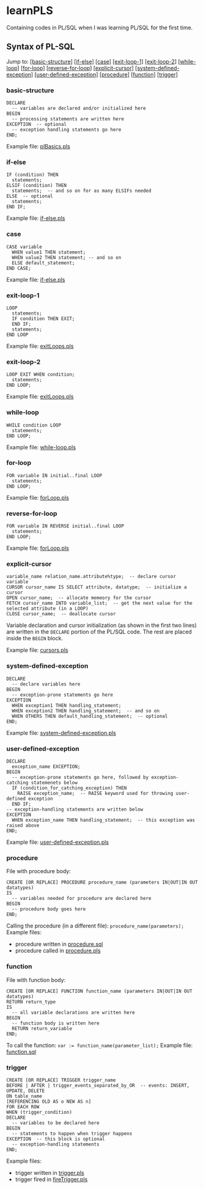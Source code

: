 # learnPLS
Containing codes in PL/SQL when I was learning PL/SQL for the first time.

## Syntax of PL-SQL
Jump to: [[basic-structure]](#basic-structure) [[if-else]](#if-else) [[case]](#case) [[exit-loop-1]](#exit-loop-1) [[exit-loop-2]](#exit-loop-2) [[while-loop]](#while-loop) [[for-loop]](#for-loop) [[reverse-for-loop]](#reverse-for-loop) [[explicit-cursor]](#explicit-cursor) [[system-defined-exception]](#system-defined-exception) [[user-defined-exception]](#user-defined-exception) [[procedure]](#procedure) [[function]](#function) [[trigger]](#trigger)

### basic-structure
```cool
DECLARE
  -- variables are declared and/or initialized here
BEGIN
  -- processing statements are written here
EXCEPTION  -- optional
  -- exception handling statements go here
END;
```
Example file: [plBasics.pls](https://github.com/rafi007akhtar/learnPLS/blob/master/plBasics.pls)

### if-else
```cool
IF (condition) THEN
  statements;
ELSIF (condition) THEN
  statements;  -- and so on for as many ELSIFs needed 
ELSE  -- optional
  statements;
END IF;
```
Example file: [if-else.pls](https://github.com/rafi007akhtar/learnPLS/blob/master/if-else.pls)

### case
```cool
CASE variable
  WHEN value1 THEN statement;
  WHEN value2 THEN statement; -- and so on
  ELSE default_statement;
END CASE;
```
Example file: [if-else.pls](https://github.com/rafi007akhtar/learnPLS/blob/master/if-else.pls)


### exit-loop-1
```cool
LOOP
  statements;
  IF condition THEN EXIT;
  END IF;
  statements;
END LOOP
```
Example file: [exitLoops.pls](https://github.com/rafi007akhtar/learnPLS/blob/master/exitLoops.pls)

### exit-loop-2
```cool
LOOP EXIT WHEN condition;
  statements;
END LOOP;
```
Example file: [exitLoops.pls](https://github.com/rafi007akhtar/learnPLS/blob/master/exitLoops.pls)


### while-loop
```cool
WHILE condition LOOP
  statements;
END LOOP;
```
Example file: [while-loop.pls](https://github.com/rafi007akhtar/learnPLS/blob/master/whileLoop.pls)

### for-loop
```cool
FOR variable IN initial..final LOOP
  statements;
END LOOP;
```
Example file: [forLoop.pls](https://github.com/rafi007akhtar/learnPLS/blob/master/forLoop.pls)

### reverse-for-loop
```cool
FOR variable IN REVERSE initial..final LOOP
  statements;
END LOOP;
```
Example file: [forLoop.pls](https://github.com/rafi007akhtar/learnPLS/blob/master/forLoop.pls)

### explicit-cursor
```cool
variable_name relation_name.attribute%type;  -- declare cursor variable
CURSOR cursor_name IS SELECT attribute, datatype;  -- initialize a cursor
OPEN cursor_name;  -- allocate memeory for the cursor
FETCH cursor_name INTO variable_list;  -- get the next value for the selected attribute (in a LOOP)
CLOSE cursor_name;  -- deallocate cursor
```
Variable declaration and cursor initialization (as shown in the first two lines) are written in the `DECLARE` portion of the PL/SQL code. The rest are placed inside the `BEGIN` block.

Example file: [cursors.pls](https://github.com/rafi007akhtar/learnPLS/blob/master/cursors.pls)

### system-defined-exception
```cool
DECLARE
  -- declare variables here
BEGIN
  -- exception-prone statements go here
EXCEPTION
  WHEN exception1 THEN handling_statement;
  WHEN exception2 THEN handling_statement;  -- and so on
  WHEN OTHERS THEN default_handling_statement;  -- optional
END;
```
Example file: [system-defined-exception.pls](https://github.com/rafi007akhtar/learnPLS/blob/master/system-defined-exception.pls)

### user-defined-exception
```cool
DECLARE
  exception_name EXCEPTION;
BEGIN
  -- exception-prone statements go here, followed by exception-catching statemenets below
  IF (condition_for_catching_exception) THEN
    RAISE exception_name;  -- RAISE keyword used for throwing user-defined exception
  END IF; 
-- exception-handling statements are written below
EXCEPTION
  WHEN exception_name THEN handling_statement;  -- this exception was raised above
END;
```
Example file: [user-defined-exception.pls](https://github.com/rafi007akhtar/learnPLS/blob/master/user-defined-exception.pls)

### procedure
File with procedure body: 
```cool
CREATE [OR REPLACE] PROCEDURE procedure_name (parameters IN|OUT|IN OUT datatypes)
IS
  -- variables needed for procedure are declared here
BEGIN
  -- procedure body goes here
END;
```
Calling the procedure (in a different file): `procedure_name(parameters);` <br>
Example files:
  - procedure written in [procedure.sql](https://github.com/rafi007akhtar/learnPLS/blob/master/procedure.sql)
  - procedure called in [procedure.pls](https://github.com/rafi007akhtar/learnPLS/blob/master/procedure.pls)

### function
File with function body:
```cool
CREATE [OR REPLACE] FUNCTION function_name (parameters IN|OUT|IN OUT datatypes)
RETURN return_type
IS
  -- all variable declarations are written here
BEGIN
  -- function body is written here
  RETURN return_variable
END;
```
To call the function: `var := function_name(parameter_list);`
Example file: [function.sql](https://github.com/rafi007akhtar/learnPLS/blob/master/function.sql)

### trigger
```cool
CREATE [OR REPLACE] TRIGGER trigger_name
BEFORE | AFTER | trigger_events_separated_by_OR  -- events: INSERT, UPDATE, DELETE
ON table_name
[REFERENCING OLD AS o NEW AS n]
FOR EACH ROW
WHEN (trigger_condition)
DECLARE 
  -- variables to be declared here
BEGIN
  -- statements to happen when trigger happens
EXCEPTION  -- this block is optional
  -- exception-handling statements
END;
```
Example files:
  - trigger written in [trigger.pls](https://github.com/rafi007akhtar/learnPLS/blob/master/trigger.pls)
  - trigger fired in [fireTrigger.pls](https://github.com/rafi007akhtar/learnPLS/blob/master/fireTrigger.pls)
  












